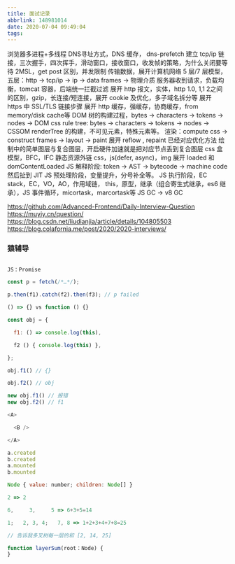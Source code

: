 ```yaml
---
title: 面试记录
abbrlink: 148981014
date: 2020-07-04 09:49:04
tags:
---
```


浏览器多进程+多线程
DNS寻址方式，DNS 缓存， dns-prefetch
建立 tcp/ip 链接，三次握手，四次挥手，滑动窗口，接收窗口，收发帧的策略，为什么关闭要等待 2MSL，get post 区别，并发限制
传输数据，展开计算机网络 5 层/7 层模型，五层：http -> tcp/ip -> ip -> data frames -> 物理介质
服务器收到请求，负载均衡，tomcat 容器，后端统一拦截过滤
展开 http 报文，实体，http 1.0, 1,1 2之间的区别，gzip，长连接/短连接，展开 cookie 及优化，多子域名拆分等
展开 https 中 SSL/TLS 链接步骤
展开 http 缓存，强缓存，协商缓存，from memory/disk cache等
DOM 树的构建过程，bytes -> characters -> tokens -> nodes -> DOM
css rule tree: bytes -> characters -> tokens -> nodes -> CSSOM
renderTree 的构建，不可见元素，特殊元素等。
渲染：compute css -> construct frames -> layout -> paint
展开 reflow , repaint 已经对应优化方法
绘制中的简单图层与复合图层，开启硬件加速就是把对应节点丢到复合图层
css 盒模型，BFC，IFC
静态资源外链 css，js(defer, async)，img
展开 loaded 和 domContentLoaded
JS 解释阶段: token -> AST -> bytecode -> machine code 然后扯到 JIT
JS 预处理阶段，变量提升，分号补全等。
JS 执行阶段，EC stack，EC，VO，AO，作用域链， this，原型，继承（组合寄生式继承，es6 继承），JS 事件循环，micortask，marcortask等
JS GC -> v8 GC


https://github.com/Advanced-Frontend/Daily-Interview-Question
https://muyiy.cn/question/
https://blog.csdn.net/liudianjia/article/details/104805503
https://blog.colafornia.me/post/2020/2020-interviews/

### 猿辅导

<!-- more -->

```js

JS：Promise 

const p = fetch(/*…*/);

p.then(f1).catch(f2).then(f3); // p failed

() => {} vs function () {}

const obj = {‏‎ ‎

  f1:‏‎ ‎() => console.log(this),

  f2‏‎ ‎() { console.log(this) },

};

obj.f1() // {}

obj.f2() // obj

new obj.f1() // 报错
new obj.f2() // f1

<A>

  <B />

</A>

a.created
b.created
a.mounted
b.mounted

Node { value: number; children: Node[] }

2 => 2

6,     3,     5 => 6+3+5=14

1;   2, 3, 4;   7, 8 => 1+2+3+4+7+8=25

// 告诉我多叉树每一层的和 [2, 14, 25]

function layerSum(root：Node) {
}


```